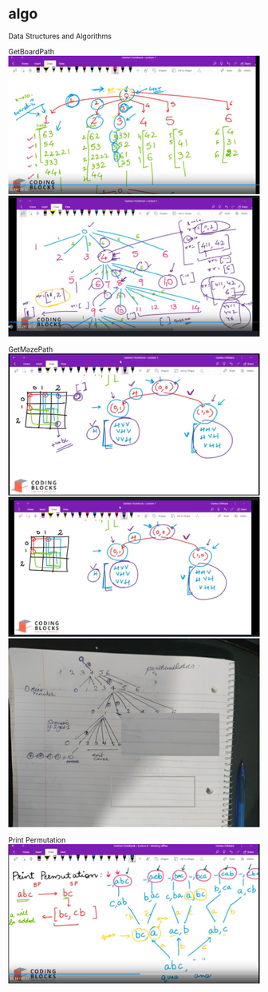 # algo
Data Structures and Algorithms

GetBoardPath
![This is an image](/assets/images/GetBoardPath0.JPG)
![This is an image](/assets/images/GetBoardPath.JPG)

GetMazePath
![This is an image](/assets/images/GetMazePath0.JPG)
![This is an image](/assets/images/GetMazePath.JPG)
![This is an image](/assets/images/GetMazePath3.jpg)

Print Permutation
![This is an image](/assets/images/GetPrintPermutation.JPG)